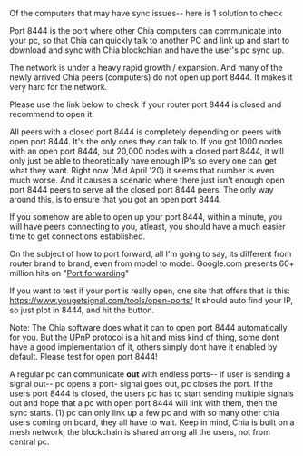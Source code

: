 Of the computers that may have sync issues-- here is 1 solution to check

Port 8444 is the port where other Chia computers can communicate into your pc, so that Chia can quickly talk to another PC and link up and start to download and sync with Chia blockchian and have the user's pc sync up.

The network is under a heavy rapid growth / expansion. And many of the newly arrived Chia peers (computers) do not open up port 8444. It makes it very hard for the network. 

Please use the link below to check if your router port 8444 is closed and recommend to open it.

All peers with a closed port 8444 is completely depending on peers with open port 8444. It's the only ones they can talk to. If you got 1000 nodes with an open port 8444, but 20,000 nodes with a closed port 8444, it will only just be able to theoretically have enough IP's so every one can get what they want. Right now (Mid April '20) it seems that number is even much worse. And it causes a scenario where there just isn't enough open port 8444 peers to serve all the closed port 8444 peers. The only way around this, is to ensure that you got an open port 8444.

If you somehow are able to open up your port 8444, within a minute, you will have peers connecting to you, atleast, you should have a much easier time to get connections established. 

On the subject of how to port forward, all I'm going to say, its different from router brand to brand, even from model to model.
Google.com presents 60+ million hits on "[Port forwarding](https://www.google.com/search?q=port+forwarding&source=hp&ei=HDB-YILlDoOB9u8P-72_4AM&iflsig=AINFCbYAAAAAYH4-LJZmDqT9olTepGniZToDYoAz5s4Q&oq=port+for&gs_lcp=Cgdnd3Mtd2l6EAMYADICCAAyAggAMgIIADICCAAyAggAMgIIADICCAAyAggAMgIIADICCAA6CAgAELEDEIMBOgUIABCxAzoICC4QsQMQgwE6CwgAELEDEMcBEKMCOgUILhCxAzoICAAQxwEQrwE6CAguELEDEJMCOgIILjoECAAQCjoGCAAQChATOggIABAKEB4QEzoGCAAQHhATUMMPWLghYJgqaANwAHgAgAFeiAGlBZIBAjEwmAEAoAEBqgEHZ3dzLXdperABAA&sclient=gws-wiz)"

If you want to test if your port is really open, one site that offers that is this:
https://www.yougetsignal.com/tools/open-ports/
It should auto find your IP, so just plot in 8444, and hit the button.

Note: The Chia software does what it can to open port 8444 automatically for you. But the UPnP protocol is a hit and miss kind of thing, some dont have a good implementation of it, others simply dont have it enabled by default. Please test for open port 8444!

A regular pc can communicate **out** with endless ports-- if user is sending a signal out-- pc opens a port- signal goes out, pc closes the port.  If the users port 8444 is closed, the users pc has to start sending multiple signals out and hope that a pc with open port 8444 will link with them, then the sync starts. (1) pc can only link up a few pc and with so many other chia users coming on board, they all have to wait.  Keep in mind, Chia is built on a mesh network, the blockchain is shared among all the users, not from central pc. 